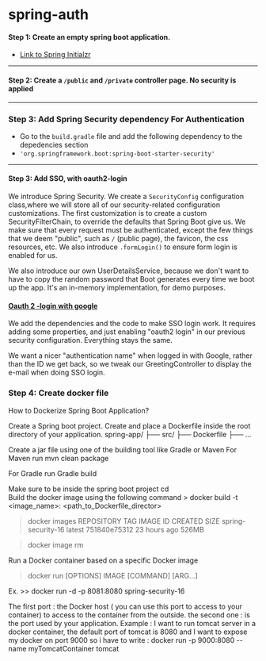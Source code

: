 # spring-auth
#### Step 1: Create an empty spring boot application.
  - [Link to Spring Initialzr](https://start.spring.io/)
---
    
#### Step 2: Create a `/public` and `/private` controller page. No security is applied
---
### Step 3: Add Spring Security dependency For Authentication
- Go to the `build.gradle` file and add the following dependency to the depedencies section
-   `'org.springframework.boot:spring-boot-starter-security'`

  ---

#### Step 3: Add SSO, with oauth2-login


We introduce Spring Security. We create a `SecurityConfig` configuration class,where we will store all of our security-related configuration customizations.
The first customization is to create a custom SecurityFilterChain, to override the defaults that
Spring Boot give us. We make sure that every request must be authenticated, except the few things that we deem "public", such as `/` (public page), the favicon, the css resources, etc. We also introduce `.formLogin()` to ensure form login is enabled for us.

We also introduce our own UserDetailsService, because we don't want to have to copy the random
password that Boot generates every time we boot up the app. It's an in-memory implementation, for demo purposes.

<u><h4>Oauth 2 -login with google</h4> </u>

We add the dependencies and the code to make SSO login work. It requires adding some properties, and just enabling "oauth2 login" in our previous security configuration. Everything stays the same.

We want a nicer "authentication name" when logged in with Google, rather than the ID we get back, so we tweak our GreetingController to display the e-mail when doing SSO login.



### Step 4: Create docker file 

How to Dockerize Spring Boot Application?

Create a Spring boot project.
Create and place a Dockerfile inside the root directory of your application.
spring-app/
├── src/
├── Dockerfile
├── ...


Create a jar file using one of the building tool like Gradle or Maven
For Maven run 
                        mvn clean package


For  Gradle run 
                         Gradle build


Make sure to be inside the spring boot project  cd <whatever spring name>  
Build the docker image using the following command
      > docker build -t <image_name>:<tag> <path_to_Dockerfile_director>

   > docker images 
REPOSITORY             TAG                   IMAGE ID        CREATED         SIZE 
spring-security-16    latest                751840e75312    23 hours ago    526MB


   >  docker image rm <ImageId >    
         
Run a Docker container based on a specific Docker image 

 > docker run [OPTIONS] IMAGE [COMMAND] [ARG...]

Ex.        >> docker run -d -p 8081:8080  spring-security-16

The first port : the Docker host ( you can use this port to access to your container) to   access to the container from the outside.
the second one : is the port used by your application.
Example : I want to run tomcat server in a docker container, the default port of tomcat is 8080 and I want to expose my docker on port 9000 so i have to write :
docker run -p 9000:8080 --name myTomcatContainer tomcat






